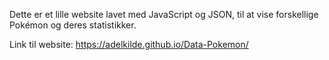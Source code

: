 Dette er et lille website lavet med JavaScript og JSON, til at vise forskellige Pokémon og deres statistikker.

Link til website:
https://adelkilde.github.io/Data-Pokemon/
